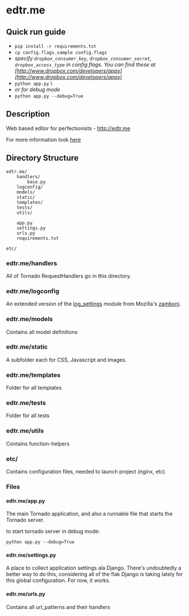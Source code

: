 edtr.me
===============================================================================

## Quick run guide

- `pip install -r requirements.txt`
- `cp config.flags.sample config.flags`
- *specify `dropbox_consumer_key`, `dropbox_consumer_secret`, `dropbox_access_type` in config.flags. You can find these at [http://www.dropbox.com/developers/apps](http://www.dropbox.com/developers/apps)*
- `python app.py` \
- *or for debug mode* 
- `python app.py --debug=True`

## Description
Web based editor for perfectionists - http://edtr.me

For more information look [here](http://velsa.calepin.co/edtr.me/)

## Directory Structure

    edtr.me/
        handlers/
            base.py
        logconfig/
        models/
        static/
        templates/
        tests/
        utils/

        app.py
        settings.py
        urls.py
        requirements.txt

    etc/

### edtr.me/handlers

All of Tornado RequestHandlers go in this directory.

### edtr.me/logconfig

An extended version of the
[log_settings](https://github.com/jbalogh/zamboni/blob/master/log_settings.py)
module from Mozilla's [zamboni](https://github.com/jbalogh/zamboni).

### edtr.me/models

Contains all model definitions


### edtr.me/static

A subfolder each for CSS, Javascript and images.

### edtr.me/templates

Folder for all templates

### edtr.me/tests

Folder for all tests

### edtr.me/utils

Contains function-helpers

### etc/

Contains configuration files, needed to launch project (nginx, etc)


### Files

#### edtr.me/app.py

The main Tornado application, and also a runnable file that starts the Tornado 
server.

to start tornado server in debug mode:

    python app.py --debug=True

#### edtr.me/settings.py

A place to collect application settings ala Django. There's undoubtedly a better
way to do this, considering all of the flak Django is taking lately for this
global configuration. For now, it works.

#### edtr.me/urls.py

Contains all url_patterns and their handlers